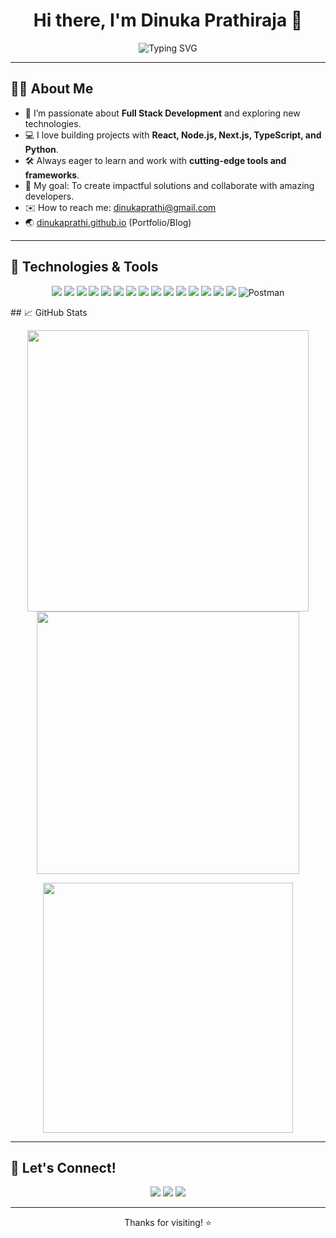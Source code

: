 <!--
    Dinuka Prathiraja - GitHub README
    Personalize or modify this README template as you wish!
-->

<h1 align="center">Hi there, I'm Dinuka Prathiraja 👋</h1>
<p align="center">
  <img src="https://readme-typing-svg.demolab.com?font=Fira+Code&weight=700&size=28&pause=1000&color=06B6D4&center=true&vCenter=true&width=600&lines=Hi+there!+I'm+Dinukaprathi+%F0%9F%91%8B;Welcome+to+my+GitHub+profile!;Full+Stack+Developer+%7C+Tech+Enthusiast;Let%27s+build+something+awesome+together!" alt="Typing SVG" />
</p>

---

## 🙋‍♂️ About Me

- 🌱 I’m passionate about **Full Stack Development** and exploring new technologies.
- 💻 I love building projects with **React, Node.js, Next.js, TypeScript, and Python**.
- 🛠️ Always eager to learn and work with **cutting-edge tools and frameworks**.
- 🎯 My goal: To create impactful solutions and collaborate with amazing developers.
- ✉️ How to reach me: [dinukaprathi@gmail.com](mailto:dinukaprathi@gmail.com)
- 🌏 [dinukaprathi.github.io](https://dinukaprathi.github.io) (Portfolio/Blog)

---

## 🚀 Technologies & Tools

<p align="center">
  <img src="https://img.shields.io/badge/React-20232A?style=for-the-badge&logo=react&logoColor=61DAFB"/>
  <img src="https://img.shields.io/badge/Node.js-339933?style=for-the-badge&logo=nodedotjs&logoColor=white"/>
  <img src="https://img.shields.io/badge/Next.js-000000?style=for-the-badge&logo=nextdotjs&logoColor=white"/>
  <img src="https://img.shields.io/badge/TypeScript-007ACC?style=for-the-badge&logo=typescript&logoColor=white"/>
  <img src="https://img.shields.io/badge/JavaScript-F7DF1E?style=for-the-badge&logo=javascript&logoColor=black"/>
  <img src="https://img.shields.io/badge/Python-3776AB?style=for-the-badge&logo=python&logoColor=white"/>
  <img src="https://img.shields.io/badge/C++-00599C?style=for-the-badge&logo=c%2b%2b&logoColor=white"/>
  <img src="https://img.shields.io/badge/C%23-239120?style=for-the-badge&logo=c-sharp&logoColor=white"/>
  <img src="https://img.shields.io/badge/.NET-512BD4?style=for-the-badge&logo=dotnet&logoColor=white"/>
  <img src="https://img.shields.io/badge/MongoDB-47A248?style=for-the-badge&logo=mongodb&logoColor=white"/>
  <img src="https://img.shields.io/badge/MySQL-4479A1?style=for-the-badge&logo=mysql&logoColor=white"/>
  <img src="https://img.shields.io/badge/PostgreSQL-4169E1?style=for-the-badge&logo=postgresql&logoColor=white"/>
  <img src="https://img.shields.io/badge/Java-007396?style=for-the-badge&logo=java&logoColor=white"/>
  <img src="https://img.shields.io/badge/Kotlin-0095D5?style=for-the-badge&logo=kotlin&logoColor=white"/>
  <img src="https://img.shields.io/badge/PHP-777BB4?style=for-the-badge&logo=php&logoColor=white"/>
  <img src="https://img.shields.io/badge/Postman-FF6C37?style=for-the-badge&logo=postman&logoColor=white" alt="Postman"/>
</p>
## 📈 GitHub Stats

<p align="center">
  <img src="https://github-readme-stats.vercel.app/api?username=Dinukaprathi&show_icons=true&theme=tokyonight&hide_border=true" width="450"/>
  <img src="https://github-readme-streak-stats.herokuapp.com/?user=Dinukaprathi&theme=tokyonight&hide_border=true" width="420"/>
</p>
<p align="center">
  <img src="https://github-readme-stats.vercel.app/api/top-langs/?username=Dinukaprathi&layout=compact&theme=tokyonight&hide_border=true" width="400"/>
</p>

---

## 🌟 Let's Connect!

<p align="center">
  <a href="mailto:dinukaprathi@gmail.com"><img src="https://img.shields.io/badge/Email-D14836?style=for-the-badge&logo=gmail&logoColor=white"/></a>
  <a href="https://www.linkedin.com/in/dinukaprathi/"><img src="https://img.shields.io/badge/LinkedIn-0077B5?style=for-the-badge&logo=linkedin&logoColor=white"/></a>
  <a href="https://dinukaprathi.github.io"><img src="https://img.shields.io/badge/Portfolio-24292F?style=for-the-badge&logo=github&logoColor=white"/></a>
</p>

---

<p align="center">Thanks for visiting! ⭐️</p>
